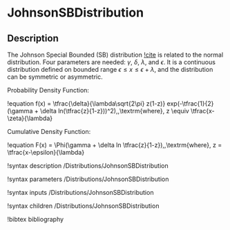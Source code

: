 # JohnsonSBDistribution

## Description

The Johnson Special Bounded (SB) distribution [!cite](johnson1994continuous)
is related to the normal distribution. Four parameters
are needed: $\gamma$, $\delta$, $\lambda$, and $\epsilon$. It is a continuous distribution defined on
bounded range $\epsilon \leq x \leq \epsilon + \lambda$, and the distribution can be symmetric or
asymmetric.

Probability Density Function:

!equation
f(x) = \tfrac{\delta}{\lambda\sqrt{2\pi} z(1-z)} exp(-\tfrac{1}{2}(\gamma + \delta ln(\tfrac{z}{1-z}))^2),\,\textrm{where}\, z \equiv \tfrac{x-\zeta}{\lambda}

Cumulative Density Function:

!equation
F(x) = \Phi(\gamma + \delta ln \tfrac{z}{1-z}),\,\textrm{where}\, z = \tfrac{x-\epsilon}{\lambda}

!syntax description /Distributions/JohnsonSBDistribution

!syntax parameters /Distributions/JohnsonSBDistribution

!syntax inputs /Distributions/JohnsonSBDistribution

!syntax children /Distributions/JohnsonSBDistribution

!bibtex bibliography
